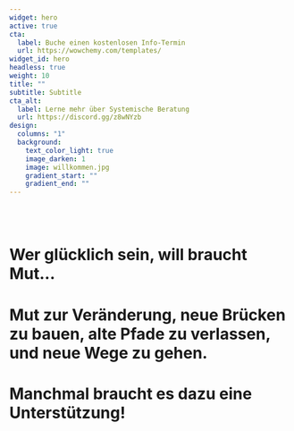 ```yaml
---
widget: hero
active: true
cta:
  label: Buche einen kostenlosen Info-Termin
  url: https://wowchemy.com/templates/
widget_id: hero
headless: true
weight: 10
title: ""
subtitle: Subtitle
cta_alt:
  label: Lerne mehr über Systemische Beratung
  url: https://discord.gg/z8wNYzb
design:
  columns: "1"
  background:
    text_color_light: true
    image_darken: 1
    image: willkommen.jpg
    gradient_start: ""
    gradient_end: ""
---
```

<!--StartFragment-->

<br>

<br>

# Wer glücklich sein, will braucht Mut...

# Mut zur Veränderung, neue Brücken zu bauen, alte Pfade zu verlassen, und neue Wege zu gehen.

# Manchmal braucht es dazu eine Unterstützung!

<br>

<br>

<br>

<br>

<br>

<br>

<br>

<br>

<br>

<!--EndFragment-->